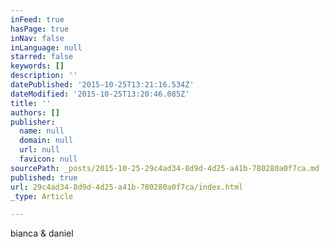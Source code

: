 ```yaml
---
inFeed: true
hasPage: true
inNav: false
inLanguage: null
starred: false
keywords: []
description: ''
datePublished: '2015-10-25T13:21:16.534Z'
dateModified: '2015-10-25T13:20:46.085Z'
title: ''
authors: []
publisher:
  name: null
  domain: null
  url: null
  favicon: null
sourcePath: _posts/2015-10-25-29c4ad34-8d9d-4d25-a41b-780280a0f7ca.md
published: true
url: 29c4ad34-8d9d-4d25-a41b-780280a0f7ca/index.html
_type: Article

---
```

bianca & daniel
